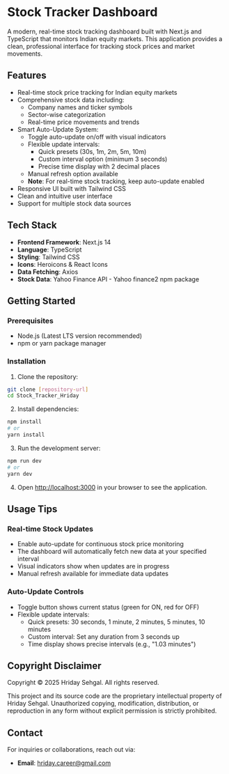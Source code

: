 # Stock Tracker Dashboard

A modern, real-time stock tracking dashboard built with Next.js and TypeScript that monitors Indian equity markets. This application provides a clean, professional interface for tracking stock prices and market movements.

## Features

- Real-time stock price tracking for Indian equity markets
- Comprehensive stock data including:
  - Company names and ticker symbols
  - Sector-wise categorization
  - Real-time price movements and trends
- Smart Auto-Update System:
  - Toggle auto-update on/off with visual indicators
  - Flexible update intervals:
    - Quick presets (30s, 1m, 2m, 5m, 10m)
    - Custom interval option (minimum 3 seconds)
    - Precise time display with 2 decimal places
  - Manual refresh option available
  - **Note**: For real-time stock tracking, keep auto-update enabled
- Responsive UI built with Tailwind CSS
- Clean and intuitive user interface
- Support for multiple stock data sources

## Tech Stack

- **Frontend Framework**: Next.js 14
- **Language**: TypeScript
- **Styling**: Tailwind CSS
- **Icons**: Heroicons & React Icons
- **Data Fetching**: Axios
- **Stock Data**: Yahoo Finance API - Yahoo finance2 npm package

## Getting Started

### Prerequisites

- Node.js (Latest LTS version recommended)
- npm or yarn package manager

### Installation

1. Clone the repository:

```bash
git clone [repository-url]
cd Stock_Tracker_Hriday
```

2. Install dependencies:

```bash
npm install
# or
yarn install
```

3. Run the development server:

```bash
npm run dev
# or
yarn dev
```

4. Open [http://localhost:3000](http://localhost:3000) in your browser to see the application.

## Usage Tips

### Real-time Stock Updates

- Enable auto-update for continuous stock price monitoring
- The dashboard will automatically fetch new data at your specified interval
- Visual indicators show when updates are in progress
- Manual refresh available for immediate data updates

### Auto-Update Controls

- Toggle button shows current status (green for ON, red for OFF)
- Flexible update intervals:
  - Quick presets: 30 seconds, 1 minute, 2 minutes, 5 minutes, 10 minutes
  - Custom interval: Set any duration from 3 seconds up
  - Time display shows precise intervals (e.g., "1.03 minutes")

## Copyright Disclaimer

Copyright © 2025 Hriday Sehgal. All rights reserved.

This project and its source code are the proprietary intellectual property of Hriday Sehgal. Unauthorized copying, modification, distribution, or reproduction in any form without explicit permission is strictly prohibited.

## Contact

For inquiries or collaborations, reach out via:

- **Email**: hriday.career@gmail.com
